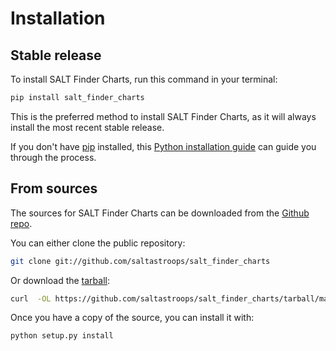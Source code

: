 # Installation

## Stable release

To install SALT Finder Charts, run this command in your terminal:

```bash
pip install salt_finder_charts
```

This is the preferred method to install SALT Finder Charts, as it will always install the most recent stable release.

If you don't have [pip](https://pip.pypa.io) installed, this [Python installation guide](http://docs.python-guide.org/en/latest/starting/installation/) can guide you through the process.

## From sources

The sources for SALT Finder Charts can be downloaded from the [Github repo](https://github.com/saltastroops/salt_finder_charts).

You can either clone the public repository:

```bash
git clone git://github.com/saltastroops/salt_finder_charts
```

Or download the [tarball](https://github.com/saltastroops/salt_finder_charts/tarball/master):

```bash
curl  -OL https://github.com/saltastroops/salt_finder_charts/tarball/master
```

Once you have a copy of the source, you can install it with:

```bash
python setup.py install
```
